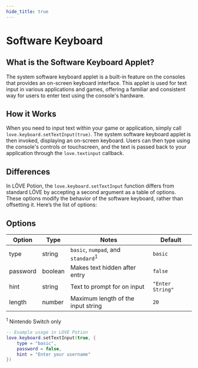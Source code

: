 ```yaml
---
hide_title: true
---
```


# Software Keyboard

## What is the Software Keyboard Applet?

The system software keyboard applet is a built-in feature on the consoles that provides an on-screen keyboard interface. This applet is used for text input in various applications and games, offering a familiar and consistent way for users to enter text using the console's hardware.

## How it Works

When you need to input text within your game or application, simply call `love.keyboard.setTextInput(true)`. The system software keyboard applet is then invoked, displaying an on-screen keyboard. Users can then type using the console's controls or touchscreen, and the text is passed back to your application through the `love.textinput` callback.

## Differences

In LÖVE Potion, the `love.keyboard.setTextInput` function differs from standard LÖVE by accepting a second argument as a table of options. These options modify the behavior of the software keyboard, rather than offsetting it. Here’s the list of options:

## Options

| Option   | Type    | Notes                                         | Default          |
| -------- | ------- | --------------------------------------------- | ---------------- |
| type     | string  | `basic`, `numpad`, and `standard`<sup>1</sup> | `basic`          |
| password | boolean | Makes text hidden after entry                 | `false`          |
| hint     | string  | Text to prompt for on input                   | `"Enter String"` |
| length   | number  | Maximum length of the input string            | `20`             |

<sup>1</sup> Nintendo Switch only

```lua title='main.lua'
-- Example usage in LÖVE Potion
love.keyboard.setTextInput(true, {
    type = "basic",
    password = false,
    hint = "Enter your username"
})
```
